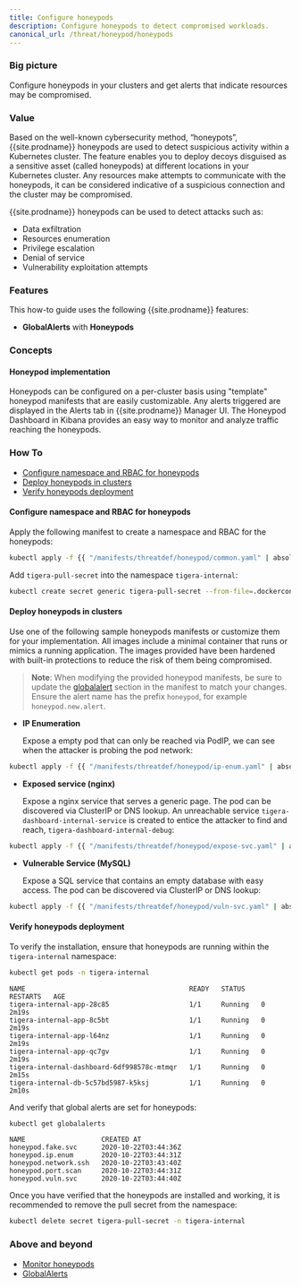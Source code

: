 ```yaml
---
title: Configure honeypods
description: Configure honeypods to detect compromised workloads.
canonical_url: /threat/honeypod/honeypods
---
```


### Big picture

Configure honeypods in your clusters and get alerts that indicate resources may be compromised.

### Value

Based on the well-known cybersecurity method, “honeypots”, {{site.prodname}} honeypods are used to detect suspicious activity within a Kubernetes cluster. The feature enables you to deploy decoys disguised as a sensitive asset (called honeypods) at different locations in your Kubernetes cluster. Any resources make attempts to communicate with the honeypods, it can be considered indicative of a suspicious connection and the cluster may be compromised.

{{site.prodname}} honeypods can be used to detect attacks such as:

- Data exfiltration
- Resources enumeration
- Privilege escalation
- Denial of service
- Vulnerability exploitation attempts

### Features

This how-to guide uses the following {{site.prodname}} features:

- **GlobalAlerts** with **Honeypods**

### Concepts

#### Honeypod implementation

Honeypods can be configured on a per-cluster basis using "template" honeypod manifests that are easily customizable. Any alerts triggered are displayed in the Alerts tab in {{site.prodname}} Manager UI. The Honeypod Dashboard in Kibana provides an easy way to monitor and analyze traffic reaching the honeypods.

### How To

  - [Configure namespace and RBAC for honeypods](#configure-namespace-and-rbac-for-honeypods)
  - [Deploy honeypods in clusters](#deploy-honeypods-in-clusters)
  - [Verify honeypods deployment](#verify-honeypods-deployment)

#### Configure namespace and RBAC for honeypods

Apply the following manifest to create a namespace and RBAC for the honeypods: 

```bash
kubectl apply -f {{ "/manifests/threatdef/honeypod/common.yaml" | absolute_url }} 
```

Add `tigera-pull-secret` into the namespace `tigera-internal`:

```bash
kubectl create secret generic tigera-pull-secret --from-file=.dockerconfigjson=<pull-secrets.json> --type=kubernetes.io/dockerconfigjson -n tigera-internal
```

#### Deploy honeypods in clusters

Use one of the following sample honeypods manifests or customize them for your implementation. All images include a minimal container that runs or mimics a running application. The images provided have been hardened with built-in protections to reduce the risk of them being compromised.

> **Note**: When modifying the provided honeypod manifests, be sure to update the [globalalert]({{site.baseurl}}/reference/resources/globalalert) section in the manifest to match your changes. Ensure the alert name has the prefix `honeypod`, for example `honeypod.new.alert`.

- **IP Enumeration** 

  Expose a empty pod that can only be reached via PodIP, we can see when the attacker is probing the pod network:

```bash
kubectl apply -f {{ "/manifests/threatdef/honeypod/ip-enum.yaml" | absolute_url }} 
```

- **Exposed service (nginx)**

  Expose a nginx service that serves a generic page. The pod can be discovered via ClusterIP or DNS lookup. An unreachable service `tigera-dashboard-internal-service` is created to entice the attacker to find and reach, `tigera-dashboard-internal-debug`:

```bash
kubectl apply -f {{ "/manifests/threatdef/honeypod/expose-svc.yaml" | absolute_url }} 
```

- **Vulnerable Service (MySQL)**

  Expose a SQL service that contains an empty database with easy access. The pod can be discovered via ClusterIP or DNS lookup:

```bash
kubectl apply -f {{ "/manifests/threatdef/honeypod/vuln-svc.yaml" | absolute_url }} 
```

#### Verify honeypods deployment

To verify the installation, ensure that honeypods are running within the `tigera-internal` namespace:

```bash
kubectl get pods -n tigera-internal
```

```shell
NAME                                         READY   STATUS    RESTARTS   AGE
tigera-internal-app-28c85                    1/1     Running   0          2m19s
tigera-internal-app-8c5bt                    1/1     Running   0          2m19s
tigera-internal-app-l64nz                    1/1     Running   0          2m19s
tigera-internal-app-qc7gv                    1/1     Running   0          2m19s
tigera-internal-dashboard-6df998578c-mtmqr   1/1     Running   0          2m15s
tigera-internal-db-5c57bd5987-k5ksj          1/1     Running   0          2m10s
```

And verify that global alerts are set for honeypods:

```bash
kubectl get globalalerts
```

```shell
NAME                   CREATED AT
honeypod.fake.svc      2020-10-22T03:44:36Z
honeypod.ip.enum       2020-10-22T03:44:31Z
honeypod.network.ssh   2020-10-22T03:43:40Z
honeypod.port.scan     2020-10-22T03:44:31Z
honeypod.vuln.svc      2020-10-22T03:44:40Z
```

Once you have verified that the honeypods are installed and working, it is recommended to remove the pull secret from the namespace:

```bash
kubectl delete secret tigera-pull-secret -n tigera-internal
```


### Above and beyond

- [Monitor honeypods]({{site.baseurl}}/threat/honeypod/honeypod-controller)
- [GlobalAlerts]({{site.baseurl}}/reference/resources/globalalert)
